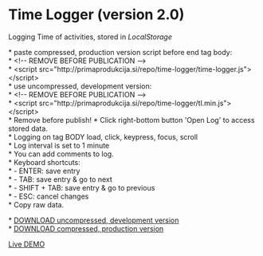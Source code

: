 <h1>Time Logger (version 2.0)</h1>
<p></p>
<p>Logging Time of activities, stored in <i>LocalStorage</i></p>
<p></p>
<p>*	paste compressed, production version script before end tag body:<br>
*	&lt;!-- REMOVE BEFORE PUBLICATION --&gt;<br>
*	&lt;script src="http:&#47;&#47;primaprodukcija.si/repo/time-logger/time-logger.js"&gt;&lt;/script&gt;<br>
*	use uncompressed, development version:<br>
*	&lt;!-- REMOVE BEFORE PUBLICATION --&gt;<br>
*	&lt;script src="http:&#47;&#47;primaprodukcija.si/repo/time-logger/tl.min.js"&gt;&lt;/script&gt;<br>
*	Remove before publish!
*	Click right-bottom button 'Open Log' to access stored data.<br>
*	Logging on tag BODY load, click, keypress, focus, scroll<br>
*	Log interval is set to 1 minute<br>
*	You can add comments to log.<br>
*	Keyboard shortcuts:<br>
*	- ENTER: save entry<br>
*	- TAB: save entry & go to next<br>
*	- SHIFT + TAB: save entry & go to previous<br>
*	- ESC: cancel changes<br>
*	Copy raw data.</p>
<p>
*	<a href="http://primaprodukcija.si/repo/time-logger/time-logger.js" target="_blank">DOWNLOAD uncompressed, development version</a><br>	
*	<a href="http://primaprodukcija.si/repo/time-logger/tl.min.js" target="_blank">DOWNLOAD compressed, production version</a>
</p>

  <a href="http://primaprodukcija.si/repo/time-logger/" target="_blank">Live DEMO</a>
